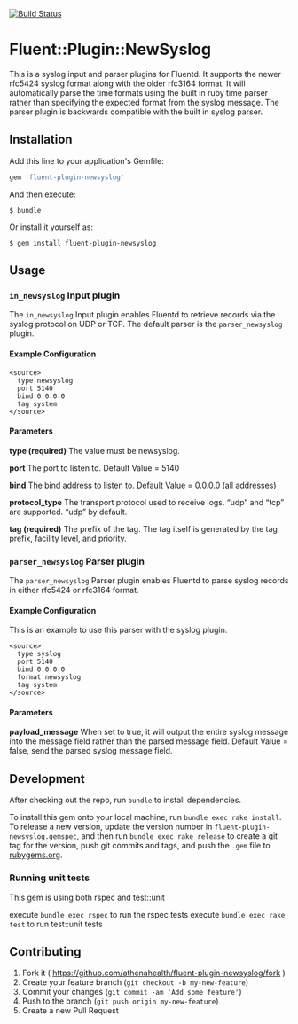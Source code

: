 [![Build Status](https://travis-ci.org/athenahealth/fluent-plugin-newsyslog.svg?branch=master)](https://travis-ci.org/athenahealth/fluent-plugin-newsyslog)
# Fluent::Plugin::NewSyslog

This is a syslog input and parser plugins for Fluentd.
It supports the newer rfc5424 syslog format along with the older rfc3164 format.
It will automatically parse the time formats using the built in 
ruby time parser rather than specifying the expected format from the syslog message.
The parser plugin is backwards compatible with the built in syslog parser.

## Installation

Add this line to your application's Gemfile:

```ruby
gem 'fluent-plugin-newsyslog'
```

And then execute:

    $ bundle

Or install it yourself as:

    $ gem install fluent-plugin-newsyslog

## Usage

### `in_newsyslog` Input plugin

The `in_newsyslog` Input plugin enables Fluentd to retrieve records via the syslog protocol on UDP or TCP.
The default parser is the `parser_newsyslog` plugin.

#### Example Configuration
```
<source>
  type newsyslog
  port 5140
  bind 0.0.0.0
  tag system
</source>
```
#### Parameters
**type (required)**
The value must be newsyslog.

**port**
The port to listen to. Default Value = 5140

**bind**
The bind address to listen to. Default Value = 0.0.0.0 (all addresses)

**protocol_type**
The transport protocol used to receive logs. “udp” and “tcp” are supported. “udp” by default.

**tag (required)**
The prefix of the tag. The tag itself is generated by the tag prefix, facility level, and priority.

### `parser_newsyslog` Parser plugin

The `parser_newsyslog` Parser plugin enables Fluentd to parse syslog records in either rfc5424 or rfc3164 format.

#### Example Configuration
This is an example to use this parser with the syslog plugin.
```
<source>
  type syslog
  port 5140
  bind 0.0.0.0
  format newsyslog
  tag system
</source>
```
#### Parameters

**payload_message**
When set to true, it will output the entire syslog message into the message field rather than the parsed message field.
Default Value = false, send the parsed syslog message field.
 
## Development

After checking out the repo, run `bundle` to install dependencies.

To install this gem onto your local machine, run `bundle exec rake install`. To release a new version, update the version number in `fluent-plugin-newsyslog.gemspec`, and then run `bundle exec rake release` to create a git tag for the version, push git commits and tags, and push the `.gem` file to [rubygems.org](https://rubygems.org).

### Running unit tests
This gem is using both rspec and test::unit

execute `bundle exec rspec` to run the rspec tests
execute `bundle exec rake test` to run test::unit tests 

## Contributing

1. Fork it ( https://github.com/athenahealth/fluent-plugin-newsyslog/fork )
2. Create your feature branch (`git checkout -b my-new-feature`)
3. Commit your changes (`git commit -am 'Add some feature'`)
4. Push to the branch (`git push origin my-new-feature`)
5. Create a new Pull Request
